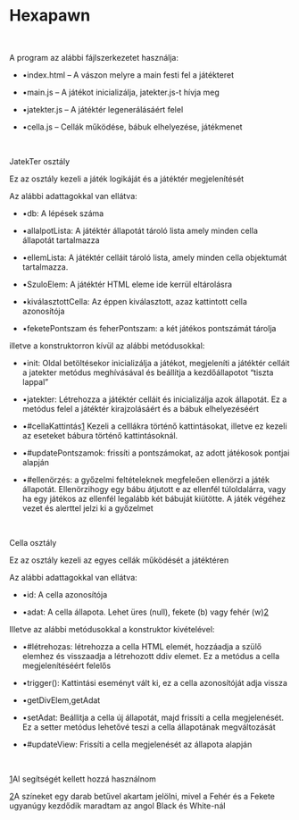 
<h1 class="paragraph-P3">Hexapawn</h1>
<p class="paragraph-P2"> </p>
<p class="paragraph-P4">A program az alábbi fájlszerkezetet használja:</p>
<ul><li><p class="P5" style="margin-left:0cm;"><span class="Bullet_20_Symbols" style="display:block;float:left;min-width:0cm;">•</span>index.html – A vászon melyre a main festi fel a játékteret<span class="odfLiEnd"/> </p></li><li><p class="P5" style="margin-left:0cm;"><span class="Bullet_20_Symbols" style="display:block;float:left;min-width:0cm;">•</span>main.js – A játékot inicializálja, jatekter.js-t hívja meg<span class="odfLiEnd"/> </p></li><li><p class="P5" style="margin-left:0cm;"><span class="Bullet_20_Symbols" style="display:block;float:left;min-width:0cm;">•</span>jatekter.js – A játéktér legenerálásáért felel<span class="odfLiEnd"/> </p></li><li><p class="P5" style="margin-left:0cm;"><span class="Bullet_20_Symbols" style="display:block;float:left;min-width:0cm;">•</span>cella.js – <span class="text-T1">Cellák működése, bábuk elhelyezése, játékmenet</span><span class="odfLiEnd"/> </p></li></ul><p class="paragraph-P6"> </p>
<p class="paragraph-P9">JatekTer <span class="text-T2">osztály</span></p>

<p class="paragraph-P6">Ez az osztály kezeli a játék logikáját és a játéktér megjelenítését</p>

<p class="paragraph-P6">Az alábbi adattagokkal van ellátva:</p>
<ul><li><p class="P7" style="margin-left:0cm;"><span class="Bullet_20_Symbols" style="display:block;float:left;min-width:0cm;">•</span>db: A lépések száma<span class="odfLiEnd"/> </p></li><li><p class="P7" style="margin-left:0cm;"><span class="Bullet_20_Symbols" style="display:block;float:left;min-width:0cm;">•</span>allalpotLista: A játéktér állapotát tároló lista amely minden cella állapotát tartalmazza<span class="odfLiEnd"/> </p></li><li><p class="P7" style="margin-left:0cm;"><span class="Bullet_20_Symbols" style="display:block;float:left;min-width:0cm;">•</span>ellemLista: A játéktér celláit tároló lista, amely minden cella objektumát tartalmazza.<span class="odfLiEnd"/> </p></li><li><p class="P7" style="margin-left:0cm;"><span class="Bullet_20_Symbols" style="display:block;float:left;min-width:0cm;">•</span>SzuloElem: A játéktér HTML eleme ide kerrül eltárolásra<span class="odfLiEnd"/> </p></li><li><p class="P7" style="margin-left:0cm;"><span class="Bullet_20_Symbols" style="display:block;float:left;min-width:0cm;">•</span>kiválasztottCella: Az éppen kiválasztott, azaz kattintott cella azonosítója<span class="odfLiEnd"/> </p></li><li><p class="P7" style="margin-left:0cm;"><span class="Bullet_20_Symbols" style="display:block;float:left;min-width:0cm;">•</span>feketePontszam és feherPontszam: a két játékos pontszámát tárolja<span class="odfLiEnd"/> </p></li></ul>
<p class="paragraph-P6">illetve a konstruktorron kívül az alábbi metódusokkal:</p>
<ul><li><p class="P8" style="margin-left:0cm;"><span class="Bullet_20_Symbols" style="display:block;float:left;min-width:0cm;">•</span>init: Oldal betöltésekor inicializálja a játékot, megjeleníti a játéktér celláit a jatekter metódus meghívásával és beállítja a kezdőállapotot “tiszta lappal”<span class="odfLiEnd"/> </p></li><li><p class="P8" style="margin-left:0cm;"><span class="Bullet_20_Symbols" style="display:block;float:left;min-width:0cm;">•</span>jatekter: Létrehozza a játéktér celláit és inicializálja azok állapotát. Ez a metódus felel a játéktér kirajzolásáért és a bábuk elhelyezéséért<span class="odfLiEnd"/> </p></li><li><div class="P8" style="margin-left:0cm;"><span class="Bullet_20_Symbols" style="display:block;float:left;min-width:0cm;">•</span>#cellaKattintás<span class="Footnote_20_anchor" title="Footnote: AI segítségét kellett hozzá használnom"><a href="#ftn0" id="body_ftn0">1</a></span> Kezeli a celllákra történő kattintásokat, illetve ez kezeli az eseteket bábura történő kattintásoknál.<span class="odfLiEnd"/> </div></li><li><p class="P10" style="margin-left:0cm;"><span class="Bullet_20_Symbols" style="display:block;float:left;min-width:0cm;">•</span>#updatePontszamok: frissíti a pontszámokat, az adott játékosok pontjai alapján<span class="odfLiEnd"/> </p></li><li><p class="P10" style="margin-left:0cm;"><span class="Bullet_20_Symbols" style="display:block;float:left;min-width:0cm;">•</span>#ellenörzés: a győzelmi feltételeknek megfeleően ellenörzi a játék állapotát. Ellenörzihogy egy bábu átjutott e az ellenfél túloldalárra, vagy ha egy játékos az ellenfél legalább két bábuját kiütötte. A játék végéhez vezet és alerttel jelzi ki a győzelmet<span class="odfLiEnd"/> </p></li></ul><p class="paragraph-P11"> </p>
<p class="paragraph-P14">Cella osztály</p>

<p class="paragraph-P11">Ez az osztály kezeli az egyes cellák működését a játéktéren</p>

<p class="paragraph-P11">Az alábbi adattagokkal van ellátva:</p>
<ul><li><p class="P12" style="margin-left:0cm;"><span class="Bullet_20_Symbols" style="display:block;float:left;min-width:0cm;">•</span>id: A cella azonosítója<span class="odfLiEnd"/> </p></li><li><div class="P12" style="margin-left:0cm;"><span class="Bullet_20_Symbols" style="display:block;float:left;min-width:0cm;">•</span>adat: A cella állapota. Lehet üres (null), fekete (b) vagy fehér (w)<span class="Footnote_20_anchor" title="Footnote: A színeket egy darab betűvel akartam jelölni, mivel a Fehér és a Fekete ugyanúgy kezdődik maradtam az angol Black és White-nál"><a href="#ftn1" id="body_ftn1">2</a></span><span class="odfLiEnd"/> </div></li></ul>
<p class="paragraph-P11">Illetve az alábbi metódusokkal a konstruktor kivételével:</p>
<ul><li><p class="P13" style="margin-left:0cm;"><span class="Bullet_20_Symbols" style="display:block;float:left;min-width:0cm;">•</span>#létrehozas: létrehozza a cella HTML elemét, hozzáadja a szülő elemhez és visszaadja a létrehozott ddiv elemet. Ez a metódus a cella megjelenítéséért felelős<span class="odfLiEnd"/> </p></li><li><p class="P13" style="margin-left:0cm;"><span class="Bullet_20_Symbols" style="display:block;float:left;min-width:0cm;">•</span>trigger(): Kattintási eseményt vált ki, ez a cella azonosítóját adja vissza<span class="odfLiEnd"/> </p></li><li><p class="P13" style="margin-left:0cm;"><span class="Bullet_20_Symbols" style="display:block;float:left;min-width:0cm;">•</span>getDivElem,getAdat<span class="odfLiEnd"/> </p></li><li><p class="P13" style="margin-left:0cm;"><span class="Bullet_20_Symbols" style="display:block;float:left;min-width:0cm;">•</span>setAdat: Beállitja a cella új állapotát, majd frissíti a cella megjelenését. Ez a setter metódus lehetővé teszi a cella állapotának megváltozását<span class="odfLiEnd"/> </p></li><li><p class="P13" style="margin-left:0cm;"><span class="Bullet_20_Symbols" style="display:block;float:left;min-width:0cm;">•</span>#updateView: Frissíti a cella megjelenését az állapota alapján<span class="odfLiEnd"/> </p></li></ul><p class="paragraph-P11"> </p>
<p class="paragraph-P1"><span class="footnodeNumber"><a class="Footnote_20_Symbol" id="ftn0" href="#body_ftn0">1</a></span>AI segítségét kellett hozzá használnom</p>

<p class="paragraph-P1"><span class="footnodeNumber"><a class="Footnote_20_Symbol" id="ftn1" href="#body_ftn1">2</a></span>A színeket egy darab betűvel akartam jelölni, mivel a Fehér és a Fekete ugyanúgy kezdődik maradtam az angol Black és White-nál</p>
</body>

</html>
